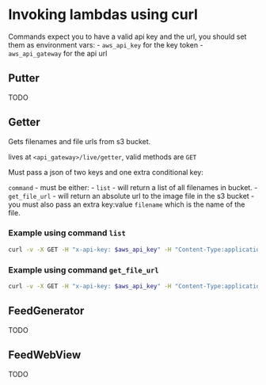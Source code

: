 # Invoking lambdas using curl

Commands expect you to have a valid api key and the url, you should set them as environment vars:
    - `aws_api_key` for the key token
    - `aws_api_gateway` for the api url

## Putter

TODO

## Getter

Gets filenames and file urls from s3 bucket.

lives at `<api_gateway>/live/getter`, valid methods are `GET`

Must pass a json of two keys and one extra conditional key:

`command` - must be either:
    - `list` - will return a list of all filenames in bucket.
    - `get_file_url` - will return an absolute url to the image file in the s3 bucket
      - you must also pass an extra key:value `filename` which is the name of the file.

### Example using command `list`

``` bash
curl -v -X GET -H "x-api-key: $aws_api_key" -H "Content-Type:application/json" -d '{"StatusCode": 200, "command":"list"}' "$aws_api_gateway/live/getter"
```

### Example using command `get_file_url`
```bash
curl -v -X GET -H "x-api-key: $aws_api_key" -H "Content-Type:application/json" -d '{"StatusCode": 200, "command":"get_file_url","filename":"green.png"}' "$aws_api_gateway/live/getter"
```


## FeedGenerator

TODO

## FeedWebView

TODO
